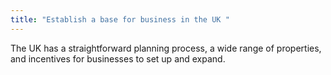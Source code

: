 ```yaml
---
title: "Establish a base for business in the UK "
---
```


The UK has a straightforward planning process, a wide range of properties, and incentives for businesses to set up and expand.
